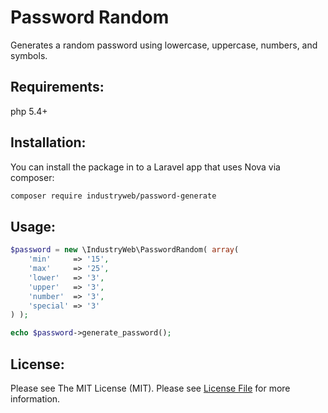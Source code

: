# Password Random
Generates a random password using lowercase, uppercase, numbers, and symbols.

## Requirements:  
php  5.4+


## Installation:
You can install the package in to a Laravel app that uses Nova via composer:

```bash
composer require industryweb/password-generate
```

## Usage:

```php
$password = new \IndustryWeb\PasswordRandom( array(
	'min'     => '15',
	'max'     => '25',
	'lower'   => '3',
	'upper'   => '3',
	'number'  => '3',
	'special' => '3'
) );

echo $password->generate_password();
```

## License: 
Please see The MIT License (MIT). Please see [License File](LICENSE.md) for more information.

